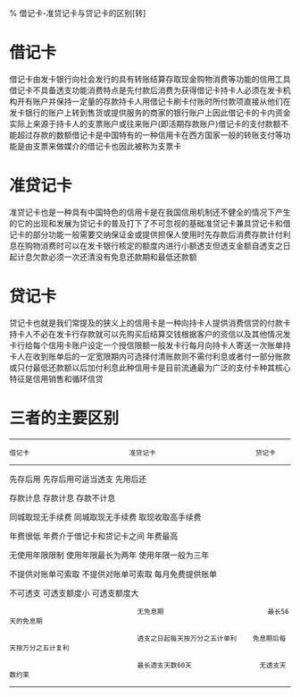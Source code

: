 % 借记卡-准贷记卡与贷记卡的区别[转]

# 借记卡

借记卡由发卡银行向社会发行的具有转账结算存取现金购物消费等功能的信用工具借记卡不具备透支功能消费特点是先付款后消费为获得借记卡持卡人必须在发卡机构开有账户并保持一定量的存款持卡人用借记卡刷卡付账时所付款项直接从他们在发卡银行的账户上转到售货或提供服务的商家的银行账户上因此借记卡的卡内资金实际上来源于持卡人的支票账户或往来账户(即活期存款账户)借记卡的支付款额不能超过存款的数额借记卡是中国特有的一种信用卡在西方国家一般的转账支付等功能是由支票来做媒介的借记卡也因此被称为支票卡

# 准贷记卡

准贷记卡也是一种具有中国特色的信用卡是在我国信用机制还不健全的情况下产生的它的出现和发展为贷记卡的普及打下了不可忽视的基础准贷记卡兼具贷记卡和借记卡的部分功能一般需要交纳保证金或提供担保人使用时先存款后消费存款计付利息在购物消费时可以在发卡银行核定的额度内进行小额透支但透支金额自透支之日起计息欠款必须一次还清没有免息还款期和最低还款额

# 贷记卡

贷记卡也就是我们常提及的狭义上的信用卡是一种向持卡人提供消费信贷的付款卡持卡人不必在发卡行存款就可以先购买后结算交钱根据客户的资信以及其他情况发卡行给每个信用卡账户设定一个授信限额一般发卡行每月向持卡人寄送一次账单持卡人在收到账单后的一定宽限期内可选择付清账款则不需付利息或者付一部分账款或只付最低还款额以后加付利息此种信用卡是目前流通最为广泛的支付卡种其核心特征是信用销售和循环信贷

# 三者的主要区别


--------------------------------------------------------------------------------------------
	借记卡   						准贷记卡                         贷记卡
-----------------------------  -------------------------------  ----------------------------
先存后用					       先存后用可适当透支               先用后还

存款计息							存款计息                         存款不计息

同城取现无手续费					同城取现无手续费                 取现收取高手续费

年费很低							年费介于借记卡和贷记卡之间       年费最高

无使用年限限制					使用年限最长为两年               使用年限一般为三年

不提供对账单可索取				不提供对账单可索取               每月免费提供账单

不可透支							可透支额度小                     可透支额度大

 									无免息期	                      最长56天的免息期

 									透支之日起每天按万分之五计单利    免息期后每天按万分之五计复利
 									
 									最长透支天数60天                 无透支天数约束
 									
--------------------------------------------------------------------------------------------





